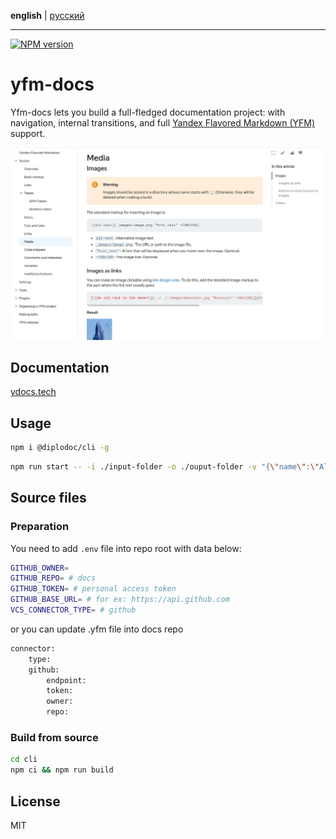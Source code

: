**english** | [русский](https://github.com/diplodoc-platform/cli/blob/master/README.ru.md)
- - -

[![NPM version](https://img.shields.io/npm/v/@diplodoc/cli.svg?style=flat)](https://www.npmjs.org/package/@diplodoc/cli)

# yfm-docs

Yfm-docs lets you build a full-fledged documentation project: with navigation, internal transitions, and full
[Yandex Flavored Markdown (YFM)](https://diplodoc.com/docs/en/index-yfm) support.

![Example of displaying a documentation page](.github/assets/overview.jpg)

## Documentation

[ydocs.tech](https://diplodoc.com/docs/en/tools/docs)

## Usage

```bash
npm i @diplodoc/cli -g
```

```bash
npm run start -- -i ./input-folder -o ./ouput-folder -v "{\"name\":\"Alice\"}"
```

## Source files

### Preparation

You need to add `.env` file into repo root with data below:

```bash
GITHUB_OWNER=
GITHUB_REPO= # docs
GITHUB_TOKEN= # personal access token
GITHUB_BASE_URL= # for ex: https://api.github.com
VCS_CONNECTOR_TYPE= # github
```

or you can update .yfm file into docs repo

```bash
connector:
    type:
    github:
        endpoint:
        token:
        owner:
        repo:
```

### Build from source

```bash
cd cli
npm ci && npm run build
```

## License

MIT
